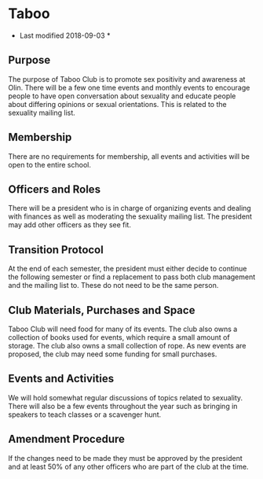 # Taboo
* Last modified 2018-09-03 *

## Purpose
The purpose of Taboo Club is to promote sex positivity and awareness at Olin. There will be a few one time events and monthly events to encourage people to have open conversation about sexuality and educate people about differing opinions or sexual orientations. This is related to the sexuality mailing list. 

## Membership
There are no requirements for membership, all events and activities will be open to the entire school. 

## Officers and Roles
There will be a president who is in charge of organizing events and dealing with finances as well as moderating the sexuality mailing list. The president may add other officers as they see fit. 

## Transition Protocol
At the end of each semester, the president must either decide to continue the following semester or find a replacement to pass both club management and the mailing list to. These do not need to be the same person. 

## Club Materials, Purchases and Space
Taboo Club will need food for many of its events. The club also owns a collection of books used for events, which require a small amount of storage. The club also owns a small collection of rope. As new events are proposed, the club may need some funding for small purchases. 

## Events and Activities
We will hold somewhat regular discussions of topics related to sexuality. There will also be a few events throughout the year such as bringing in speakers to teach classes or a scavenger hunt. 

## Amendment Procedure
If the changes need to be made they must be approved by the president and at least 50% of any other officers who are part of the club at the time. 

